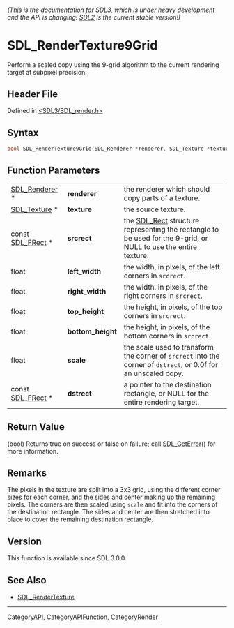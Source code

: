 ###### (This is the documentation for SDL3, which is under heavy development and the API is changing! [SDL2](https://wiki.libsdl.org/SDL2/) is the current stable version!)
# SDL_RenderTexture9Grid

Perform a scaled copy using the 9-grid algorithm to the current rendering target at subpixel precision.

## Header File

Defined in [<SDL3/SDL_render.h>](https://github.com/libsdl-org/SDL/blob/main/include/SDL3/SDL_render.h)

## Syntax

```c
bool SDL_RenderTexture9Grid(SDL_Renderer *renderer, SDL_Texture *texture, const SDL_FRect *srcrect, float left_width, float right_width, float top_height, float bottom_height, float scale, const SDL_FRect *dstrect);
```

## Function Parameters

|                                |                   |                                                                                                                             |
| ------------------------------ | ----------------- | --------------------------------------------------------------------------------------------------------------------------- |
| [SDL_Renderer](SDL_Renderer) * | **renderer**      | the renderer which should copy parts of a texture.                                                                          |
| [SDL_Texture](SDL_Texture) *   | **texture**       | the source texture.                                                                                                         |
| const [SDL_FRect](SDL_FRect) * | **srcrect**       | the [SDL_Rect](SDL_Rect) structure representing the rectangle to be used for the 9-grid, or NULL to use the entire texture. |
| float                          | **left_width**    | the width, in pixels, of the left corners in `srcrect`.                                                                     |
| float                          | **right_width**   | the width, in pixels, of the right corners in `srcrect`.                                                                    |
| float                          | **top_height**    | the height, in pixels, of the top corners in `srcrect`.                                                                     |
| float                          | **bottom_height** | the height, in pixels, of the bottom corners in `srcrect`.                                                                  |
| float                          | **scale**         | the scale used to transform the corner of `srcrect` into the corner of `dstrect`, or 0.0f for an unscaled copy.             |
| const [SDL_FRect](SDL_FRect) * | **dstrect**       | a pointer to the destination rectangle, or NULL for the entire rendering target.                                            |

## Return Value

(bool) Returns true on success or false on failure; call
[SDL_GetError](SDL_GetError)() for more information.

## Remarks

The pixels in the texture are split into a 3x3 grid, using the different
corner sizes for each corner, and the sides and center making up the
remaining pixels. The corners are then scaled using `scale` and fit into
the corners of the destination rectangle. The sides and center are then
stretched into place to cover the remaining destination rectangle.

## Version

This function is available since SDL 3.0.0.

## See Also

- [SDL_RenderTexture](SDL_RenderTexture)

----
[CategoryAPI](CategoryAPI), [CategoryAPIFunction](CategoryAPIFunction), [CategoryRender](CategoryRender)


